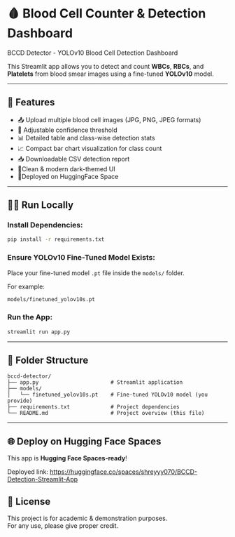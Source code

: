 # 🩸 Blood Cell Counter & Detection Dashboard</h1>
 BCCD Detector - YOLOv10 Blood Cell Detection Dashboard

This Streamlit app allows you to detect and count **WBCs**, **RBCs**, and **Platelets** from blood smear images using a fine-tuned **YOLOv10** model.

---

## 🚀 Features

- 📤 Upload multiple blood cell images (JPG, PNG, JPEG formats)
- 🎯 Adjustable confidence threshold
- 📊 Detailed table and class-wise detection stats
- 📈 Compact bar chart visualization for class count
- 📥 Downloadable CSV detection report
- 🌌Clean & modern dark-themed UI
- 🤗Deployed on HuggingFace Space

---

## 🏃‍♀️ Run Locally

### Install Dependencies:

```bash
pip install -r requirements.txt
```

### Ensure YOLOv10 Fine-Tuned Model Exists:

Place your fine-tuned model `.pt` file inside the `models/` folder.

For example:

```bash
models/finetuned_yolov10s.pt
```

### Run the App:

```bash
streamlit run app.py
```

---

## 📂 Folder Structure

```
bccd-detector/
├── app.py                       # Streamlit application
├── models/
│   └── finetuned_yolov10s.pt    # Fine-tuned YOLOv10 model (you provide)
├── requirements.txt             # Project dependencies
└── README.md                    # Project overview (this file)
```

---

## 🌐 Deploy on Hugging Face Spaces

This app is **Hugging Face Spaces-ready**!

Deployed link: https://huggingface.co/spaces/shreyyy070/BCCD-Detection-Streamlit-App

## 📜 License

This project is for academic & demonstration purposes.  
For any use, please give proper credit.
